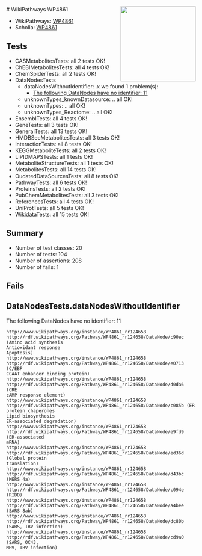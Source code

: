 <img style="float: right; width: 200px" src="https://upload.wikimedia.org/wikipedia/commons/thumb/8/83/Wplogo_with_text_500.png/640px-Wplogo_with_text_500.png" />
# WikiPathways WP4861

* WikiPathways: [WP4861](https://new.wikipathways.org/pathways/WP4861)
* Scholia: [WP4861](https://scholia.toolforge.org/wikipathways/WP4861)
## Tests
* CASMetabolitesTests: all 2 tests OK!
* ChEBIMetabolitesTests: all 4 tests OK!
* ChemSpiderTests: all 2 tests OK!
* DataNodesTests
    * dataNodesWithoutIdentifier: .x we found 1 problem(s):
        * [The following DataNodes have no identifier: 11](#8792c491)
    * unknownTypes_knownDatasource: .. all OK!
    * unknownTypes: .. all OK!
    * unknownTypes_Reactome: .. all OK!
* EnsemblTests: all 4 tests OK!
* GeneTests: all 3 tests OK!
* GeneralTests: all 13 tests OK!
* HMDBSecMetabolitesTests: all 3 tests OK!
* InteractionTests: all 8 tests OK!
* KEGGMetaboliteTests: all 2 tests OK!
* LIPIDMAPSTests: all 1 tests OK!
* MetaboliteStructureTests: all 1 tests OK!
* MetabolitesTests: all 14 tests OK!
* OudatedDataSourcesTests: all 8 tests OK!
* PathwayTests: all 6 tests OK!
* ProteinsTests: all 2 tests OK!
* PubChemMetabolitesTests: all 3 tests OK!
* ReferencesTests: all 4 tests OK!
* UniProtTests: all 5 tests OK!
* WikidataTests: all 15 tests OK!


## Summary

* Number of test classes: 20
* Number of tests: 104
* Number of assertions: 208
* Number of fails: 1

## Fails

<a name="8792c491" />

## DataNodesTests.dataNodesWithoutIdentifier

The following DataNodes have no identifier: 11
```
http://www.wikipathways.org/instance/WP4861_rr124658 http://rdf.wikipathways.org/Pathway/WP4861_rr124658/DataNode/c90ec (Amino acid synthesis
Antioxidant response
Apoptosis)
http://www.wikipathways.org/instance/WP4861_rr124658 http://rdf.wikipathways.org/Pathway/WP4861_rr124658/DataNode/e0713 (C/EBP
CCAAT enhancer binding protein)
http://www.wikipathways.org/instance/WP4861_rr124658 http://rdf.wikipathways.org/Pathway/WP4861_rr124658/DataNode/d0da6 (CRE
cAMP response element)
http://www.wikipathways.org/instance/WP4861_rr124658 http://rdf.wikipathways.org/Pathway/WP4861_rr124658/DataNode/c085b (ER protein chaperones
Lipid biosynthesis
ER-associated degradation)
http://www.wikipathways.org/instance/WP4861_rr124658 http://rdf.wikipathways.org/Pathway/WP4861_rr124658/DataNode/e9fd9 (ER-associated
mRNA)
http://www.wikipathways.org/instance/WP4861_rr124658 http://rdf.wikipathways.org/Pathway/WP4861_rr124658/DataNode/ed36d (Global protein
translation)
http://www.wikipathways.org/instance/WP4861_rr124658 http://rdf.wikipathways.org/Pathway/WP4861_rr124658/DataNode/d43bc (MERS 4a)
http://www.wikipathways.org/instance/WP4861_rr124658 http://rdf.wikipathways.org/Pathway/WP4861_rr124658/DataNode/c094e (RIDD)
http://www.wikipathways.org/instance/WP4861_rr124658 http://rdf.wikipathways.org/Pathway/WP4861_rr124658/DataNode/a4bee (SARS 8ab)
http://www.wikipathways.org/instance/WP4861_rr124658 http://rdf.wikipathways.org/Pathway/WP4861_rr124658/DataNode/dc80b (SARS, IBV infection)
http://www.wikipathways.org/instance/WP4861_rr124658 http://rdf.wikipathways.org/Pathway/WP4861_rr124658/DataNode/cd9a0 (SARS, OC43,
MHV, IBV infection)
```

